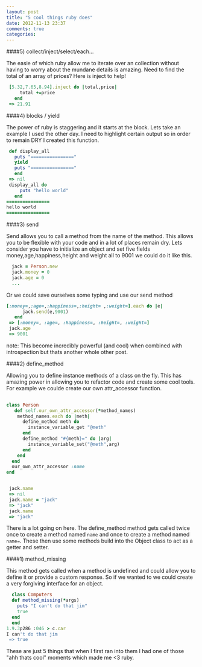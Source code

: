 ```yaml
---
layout: post
title: "5 cool things ruby does"
date: 2012-11-13 23:37
comments: true
categories: 
---
```

####5) collect/inject/select/each...

  The easie of which ruby allow me to iterate over an collection without having to worry about the mundane details is amazing. Need to find the total of an array of prices? Here is inject to help!
```ruby
 [5.32,7.65,8.94].inject do |total,price|
     total +=price
   end
 => 21.91
```

####4) blocks / yield

  The power of ruby is staggering and it starts at the block. Lets take an example I used the other day. I need to highlight certain output so in order to remain DRY I created this function.
```ruby
 def display_all
   puts "================"
   yield
   puts "================"
   end
 => nil 
 display_all do 
     puts "hello world"
   end
================
hello world
================
```

####3) send

 Send allows you to call a method from the name of the method. This allows you to be flexible with your code and in a lot of places remain dry. Lets consider you have to initialize an object and set five fields money,age,happiness,height and weight all to 9001 we could do it like this.
```ruby
  jack = Person.new
  jack.money = 0
  jack.age = 0
  ...
```
Or we could save ourselves some typing and use our send method
```ruby
[:money=,:age=,:happiness=,:height= ,:weight=].each do |e|
      jack.send(e,9001)
   end
 => [:money=, :age=, :happiness=, :height=, :weight=] 
 jack.age
 => 9001 
```
note: This become incredibly powerful (and cool) when combined with introspection but thats another whole other post.

####2) define_method

  Allowing you to define instance methods of a class on the fly. This has amazing power in allowing you to refactor code and create some cool tools. For example we coulde create our own attr_accessor function.
```ruby
  
class Person
   def self.our_own_attr_accessor(*method_names)
    method_names.each do |meth|
      define_method meth do
        instance_variable_get "@meth"
      end
      define_method "#{meth}=" do |arg|
        instance_variable_set("@meth",arg)
      end
    end
  end
  our_own_attr_accessor :name
end


 jack.name
 => nil 
 jack.name = "jack"
 => "jack" 
 jack.name
 => "jack" 
```

There is a lot going on here. The define_method method gets called twice once to create a method named <code>name</code> and once to create a method named <code>name=</code>. These then use some methods build into the Object class to act as a getter and setter.

####1) method_missing

 This method gets called when a method is undefined and could allow you to define it or provide a custom response. So if we wanted to we could create a very forgiving interface for an object.
```ruby
  class Computers
  def method_missing(*args)
    puts "I can't do that jim"
    true
  end
  end
1.9.3p286 :046 > c.car
I can't do that jim
 => true 
```
These are just 5 things that when I first ran into them I had one of those  "ahh thats cool" moments which made me <3 ruby.
